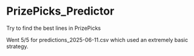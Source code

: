 # PrizePicks_Predictor
Try to find the best lines in PrizePicks

Went 5/5 for predictions_2025-06-11.csv which used an extremely basic strategy. 
